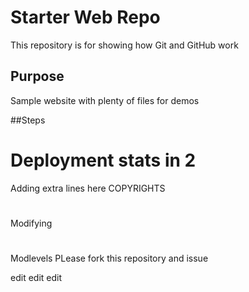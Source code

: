 # Starter Web Repo

This repository is for showing how Git and GitHub work

## Purpose

Sample website with plenty of files for demos

##Steps

# Deployment  stats in 2

Adding extra lines here
COPYRIGHTS

#
Modifying

#
Modlevels
PLease fork this repository and issue

edit edit edit
